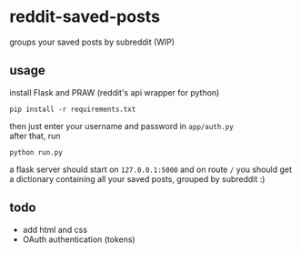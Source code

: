 # reddit-saved-posts
groups your saved posts by subreddit (WIP)

## usage
install Flask and PRAW (reddit's api wrapper for python)  
```
pip install -r requirements.txt
```
  
then just enter your username and password in `app/auth.py`  
after that, run 
```
python run.py
```
a flask server should start on `127.0.0.1:5000` and on route `/` you should get a dictionary containing all your saved posts, grouped by subreddit :)

## todo
* add html and css
* OAuth authentication (tokens)
